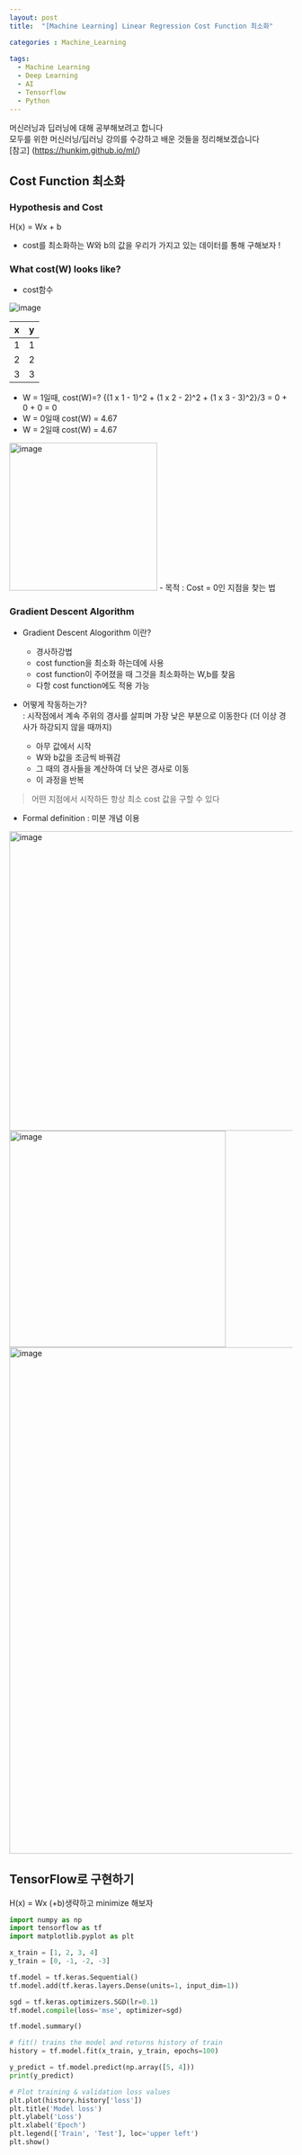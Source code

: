 ```yaml
---
layout: post
title:  "[Machine Learning] Linear Regression Cost Function 최소화"

categories : Machine_Learning
  
tags:
  - Machine Learning
  - Deep Learning
  - AI
  - Tensorflow
  - Python
---
```




머신러닝과 딥러닝에 대해 공부해보려고 합니다   
모두를 위한 머신러닝/딥러닝 강의를 수강하고 배운 것들을 정리해보겠습니다   
[참고] (https://hunkim.github.io/ml/)   

## Cost Function 최소화
### Hypothesis and Cost
H(x) = Wx + b
- cost를 최소화하는 W와 b의 값을 우리가 가지고 있는 데이터를 통해 구해보자 !

### What cost(W) looks like?
- cost함수   

![image](https://user-images.githubusercontent.com/110437548/212616443-73eef6b9-c5f1-4796-b572-eaba363c3df5.png)   

|x|y|
|--|--|
|1|1|
|2|2|
|3|3|   

- W = 1일때, cost(W)=?
{(1 x 1 - 1)^2 + (1 x 2 - 2)^2 + (1 x 3 - 3)^2}/3 = 0 + 0 + 0 = 0
- W = 0일때 cost(W) = 4.67
- W = 2일때 cost(W) = 4.67   

<img width="263" alt="image" src="https://user-images.githubusercontent.com/110437548/212618591-6c2f2b63-8865-4a45-bef8-80a87ab26864.png"> 
- 목적 : Cost = 0인 지점을 찾는 법

### Gradient Descent Algorithm
- Gradient Descent Alogorithm 이란?   
  - 경사하강법
  - cost function을 최소화 하는데에 사용
  - cost function이 주어졌을 때 그것을 최소화하는 W,b를 찾음
  - 다항 cost function에도 적용 가능

- 어떻게 작동하는가?   
: 시작점에서 계속 주위의 경사를 살피며 가장 낮은 부분으로 이동한다 (더 이상 경사가 하강되지 않을 때까지)
  - 아무 값에서 시작
  - W와 b값을 조금씩 바꿔감 
  - 그 때의 경사들을 계산하여 더 낮은 경사로 이동
  - 이 과정을 반복
> 어떤 지점에서 시작하든 항상 최소 cost 값을 구할 수 있다

- Formal definition : 미분 개념 이용
 
<img width="533" alt="image" src="https://user-images.githubusercontent.com/110437548/212620022-b8e279d5-884c-499c-aacc-017e8bc6092a.png">
<img width="385" alt="image" src="https://user-images.githubusercontent.com/110437548/212620166-3bb34f12-daba-44dd-abc7-0e102b71ebca.png">
<img width="901" alt="image" src="https://user-images.githubusercontent.com/110437548/212620541-34b73500-d824-456c-a72f-7de599f9ad0a.png">

## TensorFlow로 구현하기
H(x) = Wx (+b)생략하고 minimize 해보자
```python
import numpy as np
import tensorflow as tf
import matplotlib.pyplot as plt

x_train = [1, 2, 3, 4]
y_train = [0, -1, -2, -3]

tf.model = tf.keras.Sequential()
tf.model.add(tf.keras.layers.Dense(units=1, input_dim=1))

sgd = tf.keras.optimizers.SGD(lr=0.1)
tf.model.compile(loss='mse', optimizer=sgd)

tf.model.summary()

# fit() trains the model and returns history of train
history = tf.model.fit(x_train, y_train, epochs=100)

y_predict = tf.model.predict(np.array([5, 4]))
print(y_predict)

# Plot training & validation loss values
plt.plot(history.history['loss'])
plt.title('Model loss')
plt.ylabel('Loss')
plt.xlabel('Epoch')
plt.legend(['Train', 'Test'], loc='upper left')
plt.show()
```

